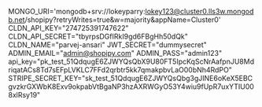 MONGO_URI='mongodb+srv://lokeyparry:lokey123@cluster0.lls3w.mongodb.net/shopipy?retryWrites=true&w=majority&appName=Cluster0'
CLDN_API_KEY="274725391747622"
CLDN_API_SECRET="tbyrpsDGfIRkI9gd6FBgHh50dQk"
CLDN_NAME="parvej-ansari"
JWT_SECRET="dummysecret"
ADMIN_EMAIL="admin@shopipy.com"
ADMIN_PASS="admin123"
api_key="pk_test_51QdqugE6ZJWYQsQbX9U80FT5IpcKqScNrAafpnJU8MdriqatACs8Td7sEFpLVKLC7FFd2qrbtr5kk7qmakpbvLaO00bNh4RdPO"
STRIPE_SECRET_KEY="sk_test_51QdqugE6ZJWYQsQbg3gJINE6oKeX5EBCgvzkrGXWbK8Exv9okpabVtBgaNP3hzAXRWGyO53Y4wiu9fUpR7uxYTIU008xlRsy19"
